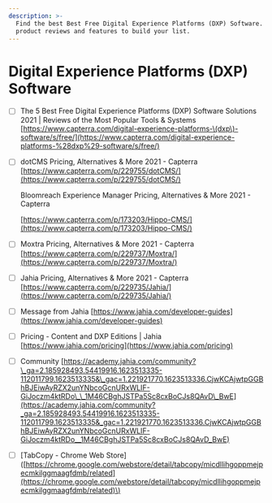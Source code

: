 ```yaml
---
description: >-
  Find the best Best Free Digital Experience Platforms (DXP) Software. Compare
  product reviews and features to build your list.
---
```


# Digital Experience Platforms \(DXP\) Software

* [ ] The 5 Best Free Digital Experience Platforms \(DXP\) Software Solutions 2021 \| Reviews of the Most Popular Tools & Systems [https://www.capterra.com/digital-experience-platforms-\(dxp\)-software/s/free/](https://www.capterra.com/digital-experience-platforms-%28dxp%29-software/s/free/)
* [ ] dotCMS Pricing, Alternatives & More 2021 - Capterra [https://www.capterra.com/p/229755/dotCMS/](https://www.capterra.com/p/229755/dotCMS/)

  Bloomreach Experience Manager Pricing, Alternatives & More 2021 - Capterra 

  [https://www.capterra.com/p/173203/Hippo-CMS/](https://www.capterra.com/p/173203/Hippo-CMS/)

* [ ] Moxtra Pricing, Alternatives & More 2021 - Capterra [https://www.capterra.com/p/229737/Moxtra/](https://www.capterra.com/p/229737/Moxtra/)
* [ ] Jahia Pricing, Alternatives & More 2021 - Capterra [https://www.capterra.com/p/229735/Jahia/](https://www.capterra.com/p/229735/Jahia/)
* [ ] Message from Jahia [https://www.jahia.com/developer-guides](https://www.jahia.com/developer-guides)
* [ ] Pricing - Content and DXP Editions \| Jahia [https://www.jahia.com/pricing](https://www.jahia.com/pricing)
* [ ] Community [https://academy.jahia.com/community?\_ga=2.185928493.54419916.1623513335-112011799.1623513335&\_gac=1.221921770.1623513336.CjwKCAjwtpGGBhBJEiwAyRZX2unYNbcoGcnURxWLIF-GiJoczm4ktRDo\_\_1M46CBghJSTPa5Sc8cxBoCJs8QAvD\_BwE](https://academy.jahia.com/community?_ga=2.185928493.54419916.1623513335-112011799.1623513335&_gac=1.221921770.1623513336.CjwKCAjwtpGGBhBJEiwAyRZX2unYNbcoGcnURxWLIF-GiJoczm4ktRDo__1M46CBghJSTPa5Sc8cxBoCJs8QAvD_BwE)
* [ ] \[TabCopy - Chrome Web Store\]\([https://chrome.google.com/webstore/detail/tabcopy/micdllihgoppmejpecmkilggmaagfdmb/related](https://chrome.google.com/webstore/detail/tabcopy/micdllihgoppmejpecmkilggmaagfdmb/related)\)

